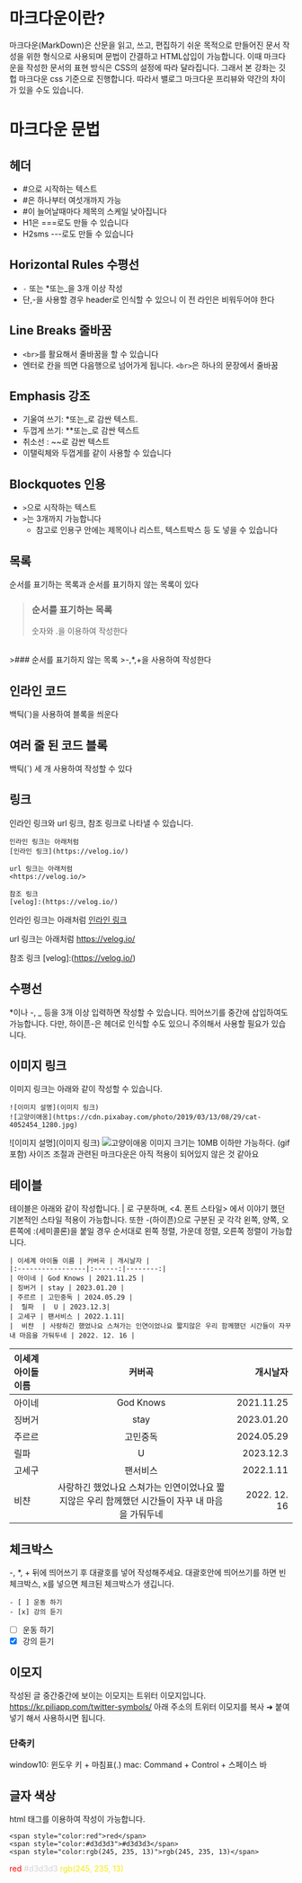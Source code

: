 # 마크다운이란?
마크다운(MarkDown)은 산문을 읽고, 쓰고, 편집하기 쉬운 목적으로 만들어진 문서 작성을 위한 형식으로 사용되며 문법이 간결하고 HTML삽입이 가능합니다.
이때 마크다운을 작성한 문서의 표현 방식은 CSS의 설정에 따라 달라집니다. 그래서 본 강좌는 깃헙 마크다운 css 기준으로 진행합니다. 따라서 밸로그 마크다운 프리뷰와 약간의 차이가 있을 수도 있습니다.
# 마크다운 문법
## 헤더
* #으로 시작하는 텍스트
* #은 하나부터 여섯개까지 가능
* #이 늘어날때마다 제목의 스케일 낮아집니다
* H1은 ===로도 만들 수 있습니다
* H2sms ---로도 만들 수 있습니다

## Horizontal Rules 수평선
* `-` 또는 *또는_을 3개 이상 작성
* 단,-을 사용할 경우 header로 인식할 수 있으니 이 전 라인은 비워두어야 한다

## Line Breaks 줄바꿈
* `<br>`를 활요해서 줄바꿈을 할 수 있습니다
* 엔터로 칸을 띄면 다음행으로 넘어가게 됩니다. `<br>`은 하나의 문장에서 줄바꿈

## Emphasis 강조
* 기울여 쓰기: *또는_로 감싼 텍스트.
* 두껍게 쓰기: **또는_로 감싼 텍스트
* 취소선 : ~~로 감싼 텍스트
* 이탤릭체와 두껍게를 같이 사용할 수 있습니다

## Blockquotes 인용
* `>`으로 시작하는 텍스트
* `>`는 3개까지 가능합니다
	* 참고로 인용구 안에는 제목이나 리스트, 텍스트박스 등 도 넣을 수 있습니다

## 목록
순서를 표기하는 목록과 순서를 표기하지 않는 목록이 있다
>### 순서를 표기하는 목록
> 숫자와 .을 이용하여 작성한다
<br>
>### 순서를 표기하지 않는 목록
>-,*,+을 사용하여 작성한다

## 인라인 코드
백틱(`)을 사용하여 블록을 씌운다

## 여러 줄 된 코드 블록
백틱(`) 세 개 사용하여 작성할 수 있다

## 링크
인라인 링크와 url 링크, 참조 링크로 나타낼 수 있습니다.
```
인라인 링크는 아래처럼
[인라인 링크](https://velog.io/)

url 링크는 아래처럼
<https://velog.io/>

참조 링크
[velog]:(https://velog.io/)
```
인라인 링크는 아래처럼
[인라인 링크](https://velog.io/)

url 링크는 아래처럼
<https://velog.io/>

참조 링크
[velog]:(https://velog.io/)

## 수평선
*이나 -, _ 등을 3개 이상 입력하면 작성할 수 있습니다.
띄어쓰기를 중간에 삽입하여도 가능합니다. 다만, 하이픈-은 헤더로 인식할 수도 있으니 주의해서 사용할 필요가 있습니다.

## 이미지 링크
이미지 링크는 아래와 같이 작성할 수 있습니다.
```
![이미지 설명](이미지 링크)
![고양이애옹](https://cdn.pixabay.com/photo/2019/03/13/08/29/cat-4052454_1280.jpg)
```
![이미지 설명](이미지 링크)
![고양이애옹](https://cdn.pixabay.com/photo/2019/03/13/08/29/cat-4052454_1280.jpg)
이미지 크기는 10MB 이하만 가능하다. (gif 포함)
사이즈 조절과 관련된 마크다운은 아직 적용이 되어있지 않은 것 같아요

## 테이블
테이블은 아래와 같이 작성합니다.
| 로 구분하며, <4. 폰트 스타일> 에서 이야기 했던 기본적인 스타일 적용이 가능합니다. 또한 -(하이픈)으로 구분된 곳 각각 왼쪽, 양쪽, 오른쪽에 :(세미콜론)을 붙일 경우 순서대로 왼쪽 정렬, 가운데 정렬, 오른쪽 정렬이 가능합니다.
```
| 이세계 아이돌 이름 | 커버곡 | 개시날자 |
|:-----------------|:------:|--------:|
| 아이네 | God Knows | 2021.11.25 |
| 징버거 | stay | 2023.01.20 |
| 주르르 | 고민중독 | 2024.05.29 |
|  릴파  |  U | 2023.12.3|
| 고세구 | 팬서비스 | 2022.1.11|
|  비챤  | 사랑하긴 했었나요 스쳐가는 인연이었나요 짧지않은 우리 함께했던 시간들이 자꾸 내 마음을 가둬두네 | 2022. 12. 16 |
```
| 이세계 아이돌 이름 | 커버곡 | 개시날자 |
|:-----------------|:------:|--------:|
| 아이네 | God Knows | 2021.11.25  |
| 징버거 | stay | 2023.01.20  |
| 주르르 | 고민중독 | 2024.05.29  |
|  릴파  |  U | 2023.12.3 |
| 고세구 | 팬서비스 | 2022.1.11 |
|  비챤  | 사랑하긴 했었나요 스쳐가는 인연이었나요 짧지않은 우리 함께했던 시간들이 자꾸 내 마음을 가둬두네 | 2022. 12. 16  |

## 체크박스
-, *, + 뒤에 띄어쓰기 후 대괄호를 넣어 작성해주세요. 대괄호안에 띄어쓰기를 하면 빈 체크박스, x를 넣으면 체크된 체크박스가 생깁니다.
```
- [ ] 운동 하기
- [x] 강의 듣기
```
- [ ] 운동 하기
- [x] 강의 듣기

## 이모지
작성된 글 중간중간에 보이는 이모지는 트위터 이모지입니다.
<https://kr.piliapp.com/twitter-symbols/>
아래 주소의 트위터 이모지를 복사 ➜ 붙여넣기 해서 사용하시면 됩니다.
### 단축키
window10: 윈도우 키 + 마침표(.)
mac: Command + Control + 스페이스 바

## 글자 색상
html 태그를 이용하여 작성이 가능합니다.
```
<span style="color:red">red</span>
<span style="color:#d3d3d3">#d3d3d3</span>
<span style="color:rgb(245, 235, 13)">rgb(245, 235, 13)</span>
```
<span style="color:red">red</span>
<span style="color:#d3d3d3">#d3d3d3</span>
<span style="color:rgb(245, 235, 13)">rgb(245, 235, 13)</span>
